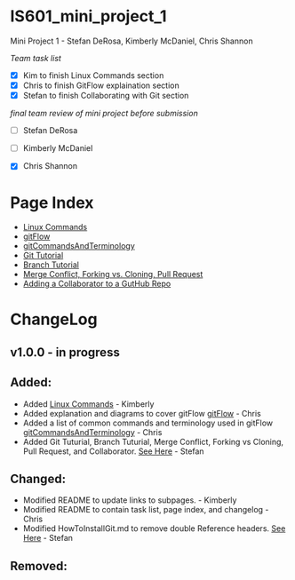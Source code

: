 # IS601_mini_project_1
Mini Project 1 - Stefan DeRosa, Kimberly McDaniel, Chris Shannon

*Team task list*
- [X] Kim to finish Linux Commands section
- [X] Chris to finish GitFlow explaination section
- [X] Stefan to finish Collaborating with Git section

*final team review of mini project before submission*
- [ ] Stefan DeRosa
- [ ] Kimberly McDaniel
- [X] Chris Shannon


# Page Index
* [Linux Commands](/Kimberly/Vi.md)
* [gitFlow](/Chris/gitFlow.md)
* [gitCommandsAndTerminology](/Chris/gitCommandsAndTerminology.md)
* [Git Tutorial](https://github.com/cshannon-mdsol/IS601_mini_project_1/blob/master/Stefan/HowToInstallGit.md)
* [Branch Tutorial](https://github.com/cshannon-mdsol/IS601_mini_project_1/blob/master/Stefan/Branch.md)
* [Merge Conflict, Forking vs. Cloning, Pull Request](https://github.com/cshannon-mdsol/IS601_mini_project_1/blob/master/Stefan/Merge.md)
* [Adding a Collaborator to a GutHub Repo](https://github.com/cshannon-mdsol/IS601_mini_project_1/blob/master/Stefan/Collaborator.md)

# ChangeLog

## v1.0.0 - in progress

## Added:

* Added [Linux Commands](/Kimberly/Vi.md) - Kimberly
* Added explanation and diagrams to cover gitFlow [gitFlow](/Chris/gitFlow.md) - Chris 
* Added a list of common commands and terminology used in gitFlow [gitCommandsAndTerminology](/Chris/gitCommandsAndTerminology.md) - Chris 
* Added Git Tuturial, Branch Tuturial, Merge Conflict, Forking vs Cloning, Pull Request, and Collaborator. [See Here](https://github.com/cshannon-mdsol/IS601_mini_project_1/tree/master/Stefan) - Stefan

## Changed:

* Modified README to update links to subpages. - Kimberly
* Modified README to contain task list, page index, and changelog - Chris
* Modified HowToInstallGit.md to remove double Reference headers. [See Here](https://github.com/cshannon-mdsol/IS601_mini_project_1/commit/e9bfe61f5a98196fb12b2249e3d1d66a4934f9bd)  - Stefan

## Removed:
